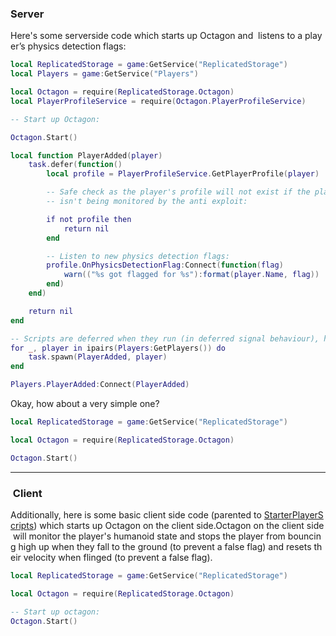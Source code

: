 ### Server

Here's some serverside code which starts up Octagon and  listens to a player’s physics detection flags:

```lua
local ReplicatedStorage = game:GetService("ReplicatedStorage")
local Players = game:GetService("Players")

local Octagon = require(ReplicatedStorage.Octagon)
local PlayerProfileService = require(Octagon.PlayerProfileService)

-- Start up Octagon:

Octagon.Start()

local function PlayerAdded(player)
    task.defer(function()
        local profile = PlayerProfileService.GetPlayerProfile(player)  

        -- Safe check as the player's profile will not exist if the player
        -- isn't being monitored by the anti exploit:

        if not profile then
            return nil
        end

        -- Listen to new physics detection flags:
        profile.OnPhysicsDetectionFlag:Connect(function(flag)
            warn(("%s got flagged for %s"):format(player.Name, flag))
        end)
    end)

    return nil
end

-- Scripts are deferred when they run (in deferred signal behaviour), handle the edge case where players are already in the game by the time this script runs:
for _, player in ipairs(Players:GetPlayers()) do
    task.spawn(PlayerAdded, player)
end

Players.PlayerAdded:Connect(PlayerAdded)
```

Okay, how about a very simple one?

```lua
local ReplicatedStorage = game:GetService("ReplicatedStorage")

local Octagon = require(ReplicatedStorage.Octagon)

Octagon.Start()
```

---

###  Client

Additionally, here is some basic client side code (parented to [StarterPlayerScripts](https://developer.roblox.com/en-us/api-reference/class/StarterPlayerScripts)) which starts up Octagon on the client side.Octagon on the client side will monitor the player's humanoid state and stops the player from bouncing high up when they fall to the ground (to prevent a false flag) and resets their velocity when flinged (to prevent a false flag).

```lua
local ReplicatedStorage = game:GetService("ReplicatedStorage")

local Octagon = require(ReplicatedStorage.Octagon)

-- Start up octagon:
Octagon.Start()
```
